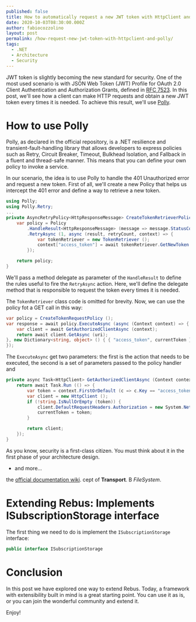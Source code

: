 ```yaml
---
published: false
title: How to automatically request a new JWT token with HttpClient and Polly
date: 2020-10-03T08:30:00.000Z
author: fabiocozzolino
layout: post
permalink: /how-request-new-jwt-token-with-httpclient-and-polly/
tags:
  - .NET
  - Architecture
  - Security
---
```

JWT token is slightly becoming the new standard for security. One of the most used scenario is with JSON Web Token (JWT) Profile for OAuth 2.0 Client Authentication and Authorization Grants, defined in [RFC 7523](https://tools.ietf.org/html/rfc7523). In this post, we'll see how a client can make HTTP requests and obtain a new JWT token every times it is needed. To achieve this result, we'll use [Polly](https://github.com/App-vNext/Polly).

# How to use Polly
Polly, as declared in the official repository, is a .NET resilience and transient-fault-handling library that allows developers to express policies such as Retry, Circuit Breaker, Timeout, Bulkhead Isolation, and Fallback in a fluent and thread-safe manner. This means that you can define your own policy to invoke a service.

In our scenario, the idea is to use Polly to handle the 401 Unauthorized error and request a new token. First of all, we'll create a new Policy that helps us intercept the 401 error and define a way to retrieve a new token. 

``` csharp
using Polly;
using Polly.Retry;
...
private AsyncRetryPolicy<HttpResponseMessage> CreateTokenRetrieverPolicy () {
    var policy = Policy
        .HandleResult<HttpResponseMessage> (message => message.StatusCode == HttpStatusCode.Unauthorized)
        .RetryAsync (1, async (result, retryCount, context) => {
            var tokenRetriever = new TokenRetriever ();
            context["access_token"] = await tokenRetriever.GetNewToken ();
        });

    return policy;
}
``` 

We'll pass a method delegate as parameter of the `HandleResult` to define the rules useful to fire the `RetryAsync` action. Here, we'll define the delegate method that is responsible to request the token every times it is needed. 

The `TokenRetriever` class code is omitted for brevity. 
Now, we can use the policy fot a GET call in this way:

``` csharp
var policy = CreateTokenRequestPolicy ();
var response = await policy.ExecuteAsync (async (Context context) => {
    var client = await GetAuthorizedClientAsync (context);
    return await client.GetAsync (uri);
}, new Dictionary<string, object> () { { "access_token", currentToken }
});
```

The `ExecuteAsync` get two parameters: the first is the action that needs to be executed, the second is a set of parameters passed to the policy handler and 

``` csharp
private async Task<HttpClient> GetAuthorizedClientAsync (Context context) {
    return await Task.Run (() => {
        var token = context.FirstOrDefault (c => c.Key == "access_token").Value?.ToString ();
        var client = new HttpClient ();
        if (!string.IsNullOrEmpty (token)) {
            client.DefaultRequestHeaders.Authorization = new System.Net.Http.Headers.AuthenticationHeaderValue ("Bearer", token);
            currentToken = token;
        }

        return client;
    });
}
```


As you know, security is a first-class citizen. You must think about it in the first phase of your architecture design. 



* and more... 


the [official documentation wiki](https://github.com/rebus-org/Rebus/wiki).
cept of **Transport**. B
*FileSystem*.

# Extending Rebus: Implements ISubscriptionStorage interface
The first thing we need to do is implement the `ISubscriptionStorage` interface: 
``` csharp
public interface ISubscriptionStorage
``` 


# Conclusion
In this post we have explored one way to extend Rebus. Today, a framework with extensibility built in mind is a great starting point. You can use it as is, or you can join the wonderful community and extend it.

Enjoy!
